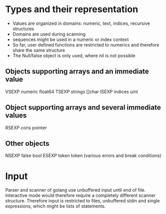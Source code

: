 # Types and their representation

- Values are organized in domains: numeric, text, indices, recursive structures
- Domains are used during scanning
- sequences might be used in a numeric or index context
- So far, user defined functions are restricted to numerics and therefore share the same structure
- The Null/false object is only used, where nil is not possible

## Objects supporting arrays and an immediate value

VSEXP	numeric		float64
TSEXP	strings		[]char
ISEXP	indices		uint

## Object supporting arrays and several immediate values

RSEXP	cons		pointer

## Other objects

NSEXP	false		bool
ESEXP	token		token (various errors and break conditions)

# Input

Parser and scanner of golang use unbuffered input until end of file. Interactive mode would therefore require a completely different scanner structure.
Therefore input is restricted to files, unbuffered stdin and single expressions, which might be lists of statements. 
